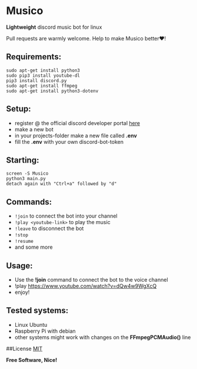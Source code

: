 # Musico
**Lightweight** discord music bot for linux

Pull requests are warmly welcome. Help to make Musico 
better❤️!

## Requirements:
```shell
sudo apt-get install python3
sudo pip3 install youtube-dl
pip3 install discord.py
sudo apt-get install ffmpeg
sudo apt-get install python3-dotenv
```

## Setup:
- register @ the official discord developer portal [here](https://discord.com/developers/applications)
- make a new bot
- in your projects-folder make a new file called **.env**
- fill the **.env** with your own discord-bot-token

## Starting:
```shell
screen -S Musico
python3 main.py
detach again with "Ctrl+a" followed by "d"
```

## Commands:
- `!join` to connect the bot into your channel
- `!play <youtube-link>` to play the music
- `!leave` to disconnect the bot
- `!stop`
- `!resume`
- and some more

## Usage:
- Use the **!join** command to connect the bot to the voice channel
- !play https://www.youtube.com/watch?v=dQw4w9WgXcQ
- enjoy!

## Tested systems:
- Linux Ubuntu
- Raspberry Pi with debian
- other systems might work with changes on the **FFmpegPCMAudio()** line

##License
[MIT](https://github.com/SvenSapphire/Musico/blob/master/LICENSE) 

**Free Software, Nice!**
